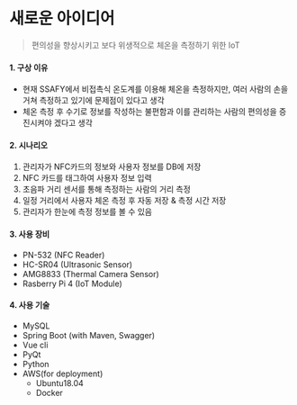 # 새로운 아이디어 

> 편의성을 향상시키고 보다 위생적으로 체온을 측정하기 위한 IoT

#### 1. 구상 이유

- 현재 SSAFY에서 비접촉식 온도계를 이용해 체온을 측정하지만, 여러 사람의 손을 거쳐 측정하고 있기에 문제점이 있다고 생각
- 체온 측정 후 수기로 정보를 작성하는 불편함과 이를 관리하는 사람의 편의성을 증진시켜야 겠다고 생각

#### 2. 시나리오

1. 관리자가 NFC카드의 정보와 사용자 정보를 DB에 저장
2. NFC 카드를 태그하여 사용자 정보 입력
3. 초음파 거리 센서를 통해 측정하는 사람의 거리 측정
4. 일정 거리에서 사용자 체온 측정 후 자동 저장 & 측정 시간 저장
5. 관리자가 한눈에 측정 정보를 볼 수 있음

#### 3. 사용 장비

- PN-532 (NFC Reader)
- HC-SR04 (Ultrasonic Sensor)
- AMG8833 (Thermal Camera Sensor)
- Rasberry Pi 4 (IoT Module)

#### 4. 사용 기술

- MySQL
- Spring Boot (with Maven, Swagger)
- Vue cli
- PyQt
- Python
- AWS(for deployment)
  - Ubuntu18.04
  - Docker

